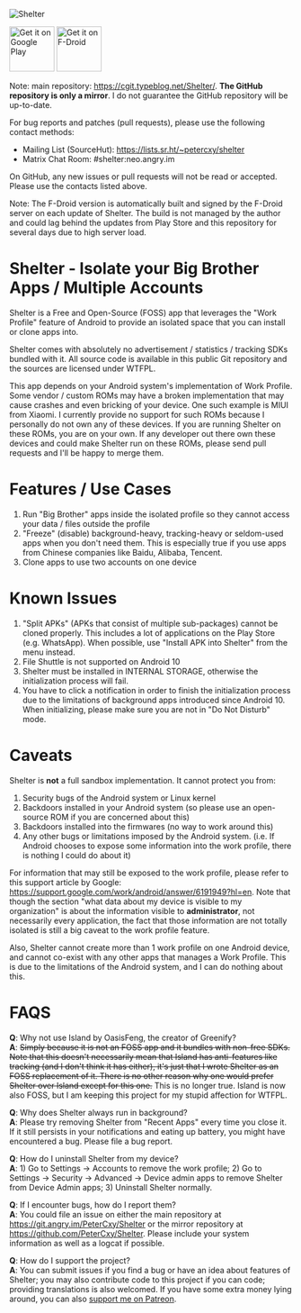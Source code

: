 ![Shelter](https://cgit.typeblog.net/Shelter/plain/art/ic_launcher_egg-web.png)

<a href='https://play.google.com/store/apps/details?id=net.typeblog.shelter&pcampaignid=MKT-Other-global-all-co-prtnr-py-PartBadge-Mar2515-1'><img alt='Get it on Google Play' src='https://play.google.com/intl/en_us/badges/images/generic/en_badge_web_generic.png' height="80"/></a>
<a href="https://f-droid.org/app/net.typeblog.shelter"><img src="https://f-droid.org/badge/get-it-on.png" alt="Get it on F-Droid" height="80"></a>

Note: main repository: <https://cgit.typeblog.net/Shelter/>. __The GitHub repository is only a mirror__. I do not guarantee the GitHub repository will be up-to-date.

For bug reports and patches (pull requests), please use the following contact methods:

- Mailing List (SourceHut): <https://lists.sr.ht/~petercxy/shelter>
- Matrix Chat Room: #shelter:neo.angry.im

On GitHub, any new issues or pull requests will not be read or accepted. Please use the contacts listed above.

Note: The F-Droid version is automatically built and signed by the F-Droid server on each update of Shelter. The build is not managed by the author and could lag behind the updates from Play Store and this repository for several days due to high server load.


Shelter - Isolate your Big Brother Apps / Multiple Accounts
===

Shelter is a Free and Open-Source (FOSS) app that leverages the "Work Profile" feature of Android to provide an isolated space that you can install or clone apps into.

Shelter comes with absolutely no advertisement / statistics / tracking SDKs bundled with it. All source code is available in this public Git repository and the sources are licensed under WTFPL.

This app depends on your Android system's implementation of Work Profile. Some vendor / custom ROMs may have a broken implementation that may cause crashes and even bricking of your device. One such example is MIUI from Xiaomi. I currently provide no support for such ROMs because I personally do not own any of these devices. If you are running Shelter on these ROMs, you are on your own. If any developer out there own these devices and could make Shelter run on these ROMs, please send pull requests and I'll be happy to merge them.

Features / Use Cases
===

1. Run "Big Brother" apps inside the isolated profile so they cannot access your data / files outside the profile
2. "Freeze" (disable) background-heavy, tracking-heavy or seldom-used apps when you don't need them. This is especially true if you use apps from Chinese companies like Baidu, Alibaba, Tencent.
3. Clone apps to use two accounts on one device

Known Issues
===

1. "Split APKs" (APKs that consist of multiple sub-packages) cannot be cloned properly. This includes a lot of applications on the Play Store (e.g. WhatsApp). When possible, use "Install APK into Shelter" from the menu instead.
2. File Shuttle is not supported on Android 10
3. Shelter must be installed in INTERNAL STORAGE, otherwise the initialization process will fail.
4. You have to click a notification in order to finish the initialization process due to the limitations of background apps introduced since Android 10. When initializing, please make sure you are not in "Do Not Disturb" mode.

Caveats
===

Shelter is __not__ a full sandbox implementation. It cannot protect you from:

1. Security bugs of the Android system or Linux kernel
2. Backdoors installed in your Android system (so please use an open-source ROM if you are concerned about this)
3. Backdoors installed into the firmwares (no way to work around this)
4. Any other bugs or limitations imposed by the Android system. (i.e. If Android chooses to expose some information into the work profile, there is nothing I could do about it)

For information that may still be exposed to the work profile, please refer to this support article by Google: <https://support.google.com/work/android/answer/6191949?hl=en>. Note that though the section "what data about my device is visible to my organization" is about the information visible to __administrator__, not necessarily every application, the fact that those information are not totally isolated is still a big caveat to the work profile feature.

Also, Shelter cannot create more than 1 work profile on one Android device, and cannot co-exist with any other apps that manages a Work Profile. This is due to the limitations of the Android system, and I can do nothing about this.

FAQS
===

**Q**: Why not use Island by OasisFeng, the creator of Greenify?  
**A**: ~~Simply because it is not an FOSS app and it bundles with non-free SDKs. Note that this doesn't necessarily mean that Island has anti-features like tracking (and I don't think it has either), it's just that I wrote Shelter as an FOSS replacement of it. There is no other reason why one would prefer Shelter over Island except for this one.~~ This is no longer true. Island is now also FOSS, but I am keeping this project for my stupid affection for WTFPL.

**Q**: Why does Shelter always run in background?  
**A**: Please try removing Shelter from "Recent Apps" every time you close it. If it still persists in your notifications and eating up battery, you might have encountered a bug. Please file a bug report.

**Q**: How do I uninstall Shelter from my device?  
**A**: 1) Go to Settings -> Accounts to remove the work profile; 2) Go to Settings -> Security -> Advanced -> Device admin apps to remove Shelter from Device Admin apps; 3) Uninstall Shelter normally.

**Q**: If I encounter bugs, how do I report them?  
**A**: You could file an issue on either the main repository at <https://git.angry.im/PeterCxy/Shelter> or the mirror repository at <https://github.com/PeterCxy/Shelter>. Please include your system information as well as a logcat if possible.

**Q**: How do I support the project?  
**A**: You can submit issues if you find a bug or have an idea about features of Shelter; you may also contribute code to this project if you can code; providing translations is also welcomed. If you have some extra money lying around, you can also [support me on Patreon](https://www.patreon.com/PeterCxy).
